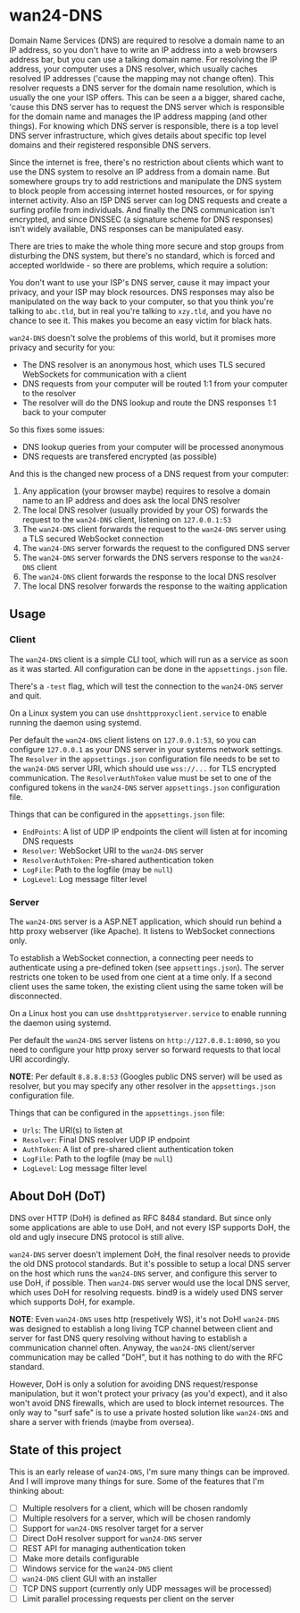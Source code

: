 # wan24-DNS

Domain Name Services (DNS) are required to resolve a domain name to an IP 
address, so you don't have to write an IP address into a web browsers address 
bar, but you can use a talking domain name. For resolving the IP address, 
your computer uses a DNS resolver, which usually caches resolved IP addresses 
('cause the mapping may not change often). This resolver requests a DNS 
server for the domain name resolution, which is usually the one your ISP 
offers. This can be seen a a bigger, shared cache, 'cause this DNS server has 
to request the DNS server which is responsible for the domain name and manages 
the IP address mapping (and other things). For knowing which DNS server is 
responsible, there is a top level DNS server infrastructure, which gives 
details about specific top level domains and their registered responsible DNS 
servers.

Since the internet is free, there's no restriction about clients which want to 
use the DNS system to resolve an IP address from a domain name. But somewhere 
groups try to add restrictions and manipulate the DNS system to block people 
from accessing internet hosted resources, or for spying internet activity. 
Also an ISP DNS server can log DNS requests and create a surfing profile from 
individuals. And finally the DNS communication isn't encrypted, and since 
DNSSEC (a signature scheme for DNS responses) isn't widely available, DNS 
responses can be manipulated easy.

There are tries to make the whole thing more secure and stop groups from 
disturbing the DNS system, but there's no standard, which is forced and 
accepted worldwide - so there are problems, which require a solution:

You don't want to use your ISP's DNS server, cause it may impact your privacy, 
and your ISP may block resources. DNS responses may also be manipulated on the 
way back to your computer, so that you think you're talking to `abc.tld`, but 
in real you're talking to `xzy.tld`, and you have no chance to see it. This 
makes you become an easy victim for black hats.

`wan24-DNS` doesn't solve the problems of this world, but it promises more 
privacy and security for you:

- The DNS resolver is an anonymous host, which uses TLS secured WebSockets for 
communication with a client
- DNS requests from your computer will be routed 1:1 from your computer to the 
resolver
- The resolver will do the DNS lookup and route the DNS responses 1:1 back to 
your computer

So this fixes some issues:

- DNS lookup queries from your computer will be processed anonymous
- DNS requests are transfered encrypted (as possible)

And this is the changed new process of a DNS request from your computer:

1. Any application (your browser maybe) requires to resolve a domain name to 
an IP address and does ask the local DNS resolver
2. The local DNS resolver (usually provided by your OS) forwards the request 
to the `wan24-DNS` client, listening on `127.0.0.1:53`
3. The `wan24-DNS` client forwards the request to the `wan24-DNS` server using 
a TLS secured WebSocket connection
4. The `wan24-DNS` server forwards the request to the configured DNS server
5. The `wan24-DNS` server forwards the DNS servers response to the `wan24-DNS` 
client
6. The `wan24-DNS` client forwards the response to the local DNS resolver
7. The local DNS resolver forwards the response to the waiting application

## Usage

### Client

The `wan24-DNS` client is a simple CLI tool, which will run as a service as 
soon as it was started. All configuration can be done in the 
`appsettings.json` file.

There's a `-test` flag, which will test the connection to the `wan24-DNS` 
server and quit.

On a Linux system you can use `dnshttpproxyclient.service` to enable running 
the daemon using systemd.

Per default the `wan24-DNS` client listens on `127.0.0.1:53`, so you can 
configure `127.0.0.1` as your DNS server in your systems network settings. The 
`Resolver` in the `appsettings.json` configuration file needs to be set to the 
`wan24-DNS` server URI, which should use `wss://...` for TLS encrypted 
communication. The `ResolverAuthToken` value must be set to one of the 
configured tokens in the `wan24-DNS` server `appsettings.json` configuration 
file.

Things that can be configured in the `appsettings.json` file:

- `EndPoints`: A list of UDP IP endpoints the client will listen at for 
incoming DNS requests
- `Resolver`: WebSocket URI to the `wan24-DNS` server
- `ResolverAuthToken`: Pre-shared authentication token
- `LogFile`: Path to the logfile (may be `null`)
- `LogLevel`: Log message filter level

### Server

The `wan24-DNS` server is a ASP.NET application, which should run behind a 
http proxy webserver (like Apache). It listens to WebSocket connections only.

To establish a WebSocket connection, a connecting peer needs to authenticate 
using a pre-defined token (see `appsettings.json`). The server restricts one 
token to be used from one cient at a time only. If a second client uses the 
same token, the existing client using the same token will be disconnected.

On a Linux host you can use `dnshttpprotyserver.service` to enable running the 
daemon using systemd.

Per default the `wan24-DNS` server listens on `http://127.0.0.1:8090`, so you 
need to configure your http proxy server so forward requests to that local 
URI accordingly.

**NOTE**: Per default `8.8.8.8:53` (Googles public DNS server) will be used 
as resolver, but you may specify any other resolver in the `appsettings.json` 
configuration file.

Things that can be configured in the `appsettings.json` file:

- `Urls`: The URI(s) to listen at
- `Resolver`: Final DNS resolver UDP IP endpoint
- `AuthToken`: A list of pre-shared client authentication token
- `LogFile`: Path to the logfile (may be `null`)
- `LogLevel`: Log message filter level

## About DoH (DoT)

DNS over HTTP (DoH) is defined as RFC 8484 standard. But since only some 
applications are able to use DoH, and not every ISP supports DoH, the old and 
ugly insecure DNS protocol is still alive.

`wan24-DNS` server doesn't implement DoH, the final resolver needs to provide 
the old DNS protocol standards. But it's possible to setup a local DNS server 
on the host which runs the `wan24-DNS` server, and configure this server to 
use DoH, if possible. Then `wan24-DNS` server would use the local DNS server, 
which uses DoH for resolving requests. bind9 is a widely used DNS server which 
supports DoH, for example.

**NOTE**: Even `wan24-DNS` uses http (respetively WS), it's not DoH! 
`wan24-DNS` was designed to establish a long living TCP channel between client 
and server for fast DNS query resolving without having to establish a 
communication channel often. Anyway, the `wan24-DNS` client/server 
communication may be called "DoH", but it has nothing to do with the RFC 
standard.

However, DoH is only a solution for avoiding DNS request/response 
manipulation, but it won't protect your privacy (as you'd expect), and it also 
won't avoid DNS firewalls, which are used to block internet resources. The 
only way to "surf safe" is to use a private hosted solution like `wan24-DNS` 
and share a server with friends (maybe from oversea).

## State of this project

This is an early release of `wan24-DNS`, I'm sure many things can be improved. 
And I will improve many things for sure. Some of the features that I'm 
thinking about:

- [ ] Multiple resolvers for a client, which will be chosen randomly
- [ ] Multiple resolvers for a server, which will be chosen randomly
- [ ] Support for `wan24-DNS` resolver target for a server
- [ ] Direct DoH resolver support for `wan24-DNS` server
- [ ] REST API for managing authentication token
- [ ] Make more details configurable
- [ ] Windows service for the `wan24-DNS` client
- [ ] `wan24-DNS` client GUI with an installer
- [ ] TCP DNS support (currently only UDP messages will be processed)
- [ ] Limit parallel processing requests per client on the server
